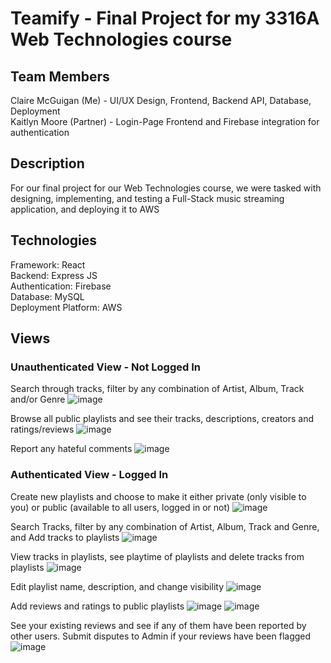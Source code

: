 # Teamify - Final Project for my 3316A Web Technologies course

## Team Members
Claire McGuigan (Me) - UI/UX Design, Frontend, Backend API, Database, Deployment <br>
Kaitlyn Moore (Partner) - Login-Page Frontend and Firebase integration for authentication
 
 ## Description
 For our final project for our Web Technologies course, we were tasked with designing, implementing, and testing a Full-Stack music streaming application, and deploying it to AWS
 
 ## Technologies
 Framework: React <br>
 Backend: Express JS <br>
 Authentication: Firebase <br>
 Database: MySQL <br>
 Deployment Platform: AWS
 
 ## Views
 
 ### Unauthenticated View - Not Logged In
Search through tracks, filter by any combination of Artist, Album, Track and/or Genre
![image](https://github.com/cmcguigan1/Teamify/assets/96666915/1a824094-08fc-4e25-9a6b-9c42511bfcb9)

Browse all public playlists and see their tracks, descriptions, creators and ratings/reviews
![image](https://github.com/cmcguigan1/Teamify/assets/96666915/8916d2d6-f54a-4956-abed-ef230465baa3)

Report any hateful comments
![image](https://github.com/cmcguigan1/Teamify/assets/96666915/87e49bd8-c624-4c1c-a80c-ac0274db4cd8)

### Authenticated View - Logged In
Create new playlists and choose to make it either private (only visible to you) or public (available to all users, logged in or not)
![image](https://github.com/cmcguigan1/Teamify/assets/96666915/0aea687a-819f-4a3a-a071-54866c14454f)

Search Tracks, filter by any combination of Artist, Album, Track and Genre, and Add tracks to playlists
![image](https://github.com/cmcguigan1/Teamify/assets/96666915/296a89c8-dbc1-43d2-b9dd-4e9390693a92)

View tracks in playlists, see playtime of playlists and delete tracks from playlists
![image](https://github.com/cmcguigan1/Teamify/assets/96666915/d048003f-e608-4119-a102-ff011a357070)

Edit playlist name, description, and change visibility 
![image](https://github.com/cmcguigan1/Teamify/assets/96666915/c4dc57c7-f0dd-4575-a6ea-8bf13f8c3def)

Add reviews and ratings to public playlists
![image](https://github.com/cmcguigan1/Teamify/assets/96666915/06c445e4-805b-4779-ba40-5a58613fbc57)
![image](https://github.com/cmcguigan1/Teamify/assets/96666915/b8bc4214-d862-4d1c-a692-a176e46c9338)

See your existing reviews and see if any of them have been reported by other users. Submit disputes to Admin if your reviews have been flagged
![image](https://github.com/cmcguigan1/Teamify/assets/96666915/dcd68a1e-ba03-4042-9d9e-22bba3928db9)

